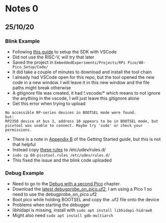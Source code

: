 # Notes 0

## 25/10/20

### Blink Example

- Following [this guide](https://datasheets.raspberrypi.com/pico/getting-started-with-pico.pdf) to setup the SDK with VSCode
- Did not use the RISC-V, will try that later
- Saved the project in `EmbeddedExperiments/Projects/RPi Pico/00-Pico_Setup/Code/`
- It did take a couple of minutes to download and install the tool chain
- I already had VSCode open for this repo, but the tool opened the new code in a new window. I will leave it in this new window and the file paths might break otherwise
- A gitignore file was created, it had !.vscode/* which means to not ignore the anything in the vscode, I will just leave this gitignore alone 
- Get this error when trying to upload
``` 
No accessible RP-series devices in BOOTSEL mode were found.
but:
RP2350 device at bus 3, address 10 appears to be in BOOTSEL mode, but picotool was unable to connect. Maybe try 'sudo' or check your permissions.
```
- There is a note in [Appendix B](https://datasheets.raspberrypi.com/pico/getting-started-with-pico.pdf#%5B%7B%22num%22%3A27%2C%22gen%22%3A0%7D%2C%7B%22name%22%3A%22XYZ%22%7D%2C115%2C841.89%2Cnull%5D) of the Getting Started guide, but this is not that helpful
- Instead copy [these rules](https://github.com/raspberrypi/picotool/blob/master/udev/60-picotool.rules) to /etc/udev/rules.d/ 
- `sudo cp 60-picotool.rules /etc/udev/rules.d/`
- This fixed the issue and the blink code uploaded 

### Debug Example
- Need to go to the [Debug with a second Pico](https://datasheets.raspberrypi.com/pico/getting-started-with-pico.pdf#debug-probe-with-pico-series) chapter.
- Download the [latest debugprobe_on_pico.uf2](https://github.com/raspberrypi/debugprobe/releases/latest), I am using a Pico 1 so need to use the debugprobe_on_pico.uf2 
- Boot pico while holding BOOTSEL and copy the .uf2 file onto the device
- Problems when starting the debugger
- libhidapi is missing, install with `sudo apt install libhidapi-hidraw0`
- Might also need `sudo apt install gdb-multiarch` 